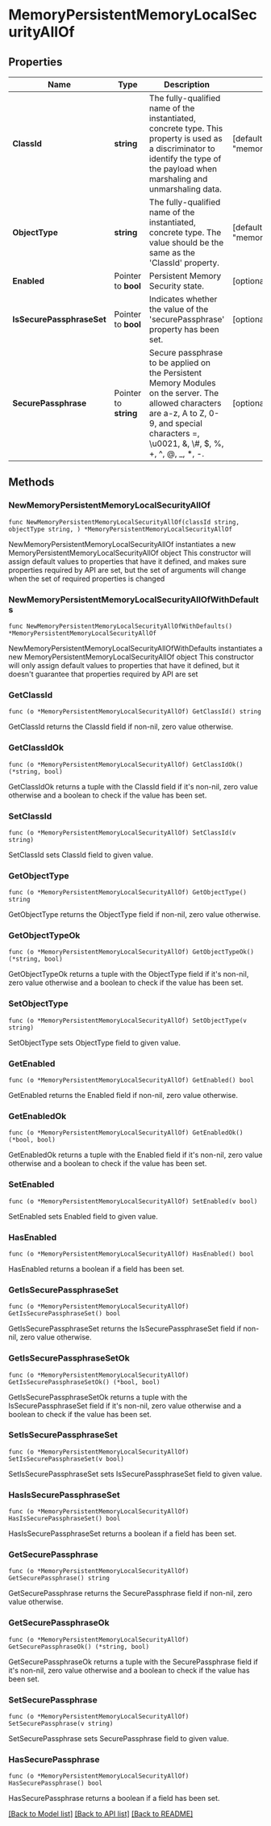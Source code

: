 # MemoryPersistentMemoryLocalSecurityAllOf

## Properties

Name | Type | Description | Notes
------------ | ------------- | ------------- | -------------
**ClassId** | **string** | The fully-qualified name of the instantiated, concrete type. This property is used as a discriminator to identify the type of the payload when marshaling and unmarshaling data. | [default to "memory.PersistentMemoryLocalSecurity"]
**ObjectType** | **string** | The fully-qualified name of the instantiated, concrete type. The value should be the same as the &#39;ClassId&#39; property. | [default to "memory.PersistentMemoryLocalSecurity"]
**Enabled** | Pointer to **bool** | Persistent Memory Security state. | [optional] [default to false]
**IsSecurePassphraseSet** | Pointer to **bool** | Indicates whether the value of the &#39;securePassphrase&#39; property has been set. | [optional] [readonly] [default to false]
**SecurePassphrase** | Pointer to **string** | Secure passphrase to be applied on the Persistent Memory Modules on the server. The allowed characters are a-z, A to Z, 0-9, and special characters &#x3D;, \\u0021, &amp;, \\#, $, %, +, ^, @, _, *, -. | [optional] 

## Methods

### NewMemoryPersistentMemoryLocalSecurityAllOf

`func NewMemoryPersistentMemoryLocalSecurityAllOf(classId string, objectType string, ) *MemoryPersistentMemoryLocalSecurityAllOf`

NewMemoryPersistentMemoryLocalSecurityAllOf instantiates a new MemoryPersistentMemoryLocalSecurityAllOf object
This constructor will assign default values to properties that have it defined,
and makes sure properties required by API are set, but the set of arguments
will change when the set of required properties is changed

### NewMemoryPersistentMemoryLocalSecurityAllOfWithDefaults

`func NewMemoryPersistentMemoryLocalSecurityAllOfWithDefaults() *MemoryPersistentMemoryLocalSecurityAllOf`

NewMemoryPersistentMemoryLocalSecurityAllOfWithDefaults instantiates a new MemoryPersistentMemoryLocalSecurityAllOf object
This constructor will only assign default values to properties that have it defined,
but it doesn't guarantee that properties required by API are set

### GetClassId

`func (o *MemoryPersistentMemoryLocalSecurityAllOf) GetClassId() string`

GetClassId returns the ClassId field if non-nil, zero value otherwise.

### GetClassIdOk

`func (o *MemoryPersistentMemoryLocalSecurityAllOf) GetClassIdOk() (*string, bool)`

GetClassIdOk returns a tuple with the ClassId field if it's non-nil, zero value otherwise
and a boolean to check if the value has been set.

### SetClassId

`func (o *MemoryPersistentMemoryLocalSecurityAllOf) SetClassId(v string)`

SetClassId sets ClassId field to given value.


### GetObjectType

`func (o *MemoryPersistentMemoryLocalSecurityAllOf) GetObjectType() string`

GetObjectType returns the ObjectType field if non-nil, zero value otherwise.

### GetObjectTypeOk

`func (o *MemoryPersistentMemoryLocalSecurityAllOf) GetObjectTypeOk() (*string, bool)`

GetObjectTypeOk returns a tuple with the ObjectType field if it's non-nil, zero value otherwise
and a boolean to check if the value has been set.

### SetObjectType

`func (o *MemoryPersistentMemoryLocalSecurityAllOf) SetObjectType(v string)`

SetObjectType sets ObjectType field to given value.


### GetEnabled

`func (o *MemoryPersistentMemoryLocalSecurityAllOf) GetEnabled() bool`

GetEnabled returns the Enabled field if non-nil, zero value otherwise.

### GetEnabledOk

`func (o *MemoryPersistentMemoryLocalSecurityAllOf) GetEnabledOk() (*bool, bool)`

GetEnabledOk returns a tuple with the Enabled field if it's non-nil, zero value otherwise
and a boolean to check if the value has been set.

### SetEnabled

`func (o *MemoryPersistentMemoryLocalSecurityAllOf) SetEnabled(v bool)`

SetEnabled sets Enabled field to given value.

### HasEnabled

`func (o *MemoryPersistentMemoryLocalSecurityAllOf) HasEnabled() bool`

HasEnabled returns a boolean if a field has been set.

### GetIsSecurePassphraseSet

`func (o *MemoryPersistentMemoryLocalSecurityAllOf) GetIsSecurePassphraseSet() bool`

GetIsSecurePassphraseSet returns the IsSecurePassphraseSet field if non-nil, zero value otherwise.

### GetIsSecurePassphraseSetOk

`func (o *MemoryPersistentMemoryLocalSecurityAllOf) GetIsSecurePassphraseSetOk() (*bool, bool)`

GetIsSecurePassphraseSetOk returns a tuple with the IsSecurePassphraseSet field if it's non-nil, zero value otherwise
and a boolean to check if the value has been set.

### SetIsSecurePassphraseSet

`func (o *MemoryPersistentMemoryLocalSecurityAllOf) SetIsSecurePassphraseSet(v bool)`

SetIsSecurePassphraseSet sets IsSecurePassphraseSet field to given value.

### HasIsSecurePassphraseSet

`func (o *MemoryPersistentMemoryLocalSecurityAllOf) HasIsSecurePassphraseSet() bool`

HasIsSecurePassphraseSet returns a boolean if a field has been set.

### GetSecurePassphrase

`func (o *MemoryPersistentMemoryLocalSecurityAllOf) GetSecurePassphrase() string`

GetSecurePassphrase returns the SecurePassphrase field if non-nil, zero value otherwise.

### GetSecurePassphraseOk

`func (o *MemoryPersistentMemoryLocalSecurityAllOf) GetSecurePassphraseOk() (*string, bool)`

GetSecurePassphraseOk returns a tuple with the SecurePassphrase field if it's non-nil, zero value otherwise
and a boolean to check if the value has been set.

### SetSecurePassphrase

`func (o *MemoryPersistentMemoryLocalSecurityAllOf) SetSecurePassphrase(v string)`

SetSecurePassphrase sets SecurePassphrase field to given value.

### HasSecurePassphrase

`func (o *MemoryPersistentMemoryLocalSecurityAllOf) HasSecurePassphrase() bool`

HasSecurePassphrase returns a boolean if a field has been set.


[[Back to Model list]](../README.md#documentation-for-models) [[Back to API list]](../README.md#documentation-for-api-endpoints) [[Back to README]](../README.md)



